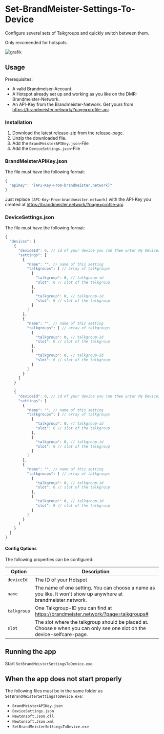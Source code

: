 # Set-BrandMeister-Settings-To-Device
Configure several sets of Talkgroups and quickly switch between them.

Only recomended for hotspots.

![grafik](https://github.com/noerrx/SetBrandMeisterSettingsToDevice/assets/42487986/e5704dcf-681f-41a2-a9b4-cb8374a39a93)

## Usage
Prerequisites:
* A valid Brandmeiser-Account.
* A Hotspot already set up and working as you like on the DMR-Brandmeister-Network.
* An API-Key from the Brandmeister-Network. Get yours from https://brandmeister.network/?page=profile-api.

### Installation

1. Download the latest release-zip from the [release-page](https://github.com/noerrx/SetBrandMeisterSettingsToDevice/releases).
2. Unzip the downloaded file.
3. Add the `BrandMeisterAPIKey.json`-File
3. Add the `DeviceSettings.json`-File

### BrandMeisterAPIKey.json
The file must have the following format:

```js
{
  "apiKey": "[API-Key-From-brandmeister.network]"
}
```
Just replace ```[API-Key-From-brandmeister.network]``` with the API-Key you created at https://brandmeister.network/?page=profile-api.

### DeviceSettings.json
The file must have the following format:

```js
{
  "devices": [
    {
      "deviceId": 0, // id of your device you can thee unter My Devices
      "settings": [
        {
          "name": "", // name of this setting
          "talkgroups": [ // array of talkgroups
            {
              "talkgroup": 0, // talkgroup-id
              "slot": 0 // slot of the talkgroup
            },
            {
              "talkgroup": 0, // talkgroup-id
              "slot": 0 // slot of the talkgroup
            }
          ]
        },
        {
          "name": "", // name of this setting
          "talkgroups": [ // array of talkgroups
            {
              "talkgroup": 0, // talkgroup-id
              "slot": 0 // slot of the talkgroup
            },
            {
              "talkgroup": 0, // talkgroup-id
              "slot": 0 // slot of the talkgroup
            }
          ]
        }
      ]
    }
    ,
    {
      "deviceId": 0, // id of your device you can thee unter My Devices
      "settings": [
        {
          "name": "", // name of this setting
          "talkgroups": [ // array of talkgroups
            {
              "talkgroup": 0, // talkgroup-id
              "slot": 0 // slot of the talkgroup
            },
            {
              "talkgroup": 0, // talkgroup-id
              "slot": 0 // slot of the talkgroup
            }
          ]
        },
        {
          "name": "", // name of this setting
          "talkgroups": [ // array of talkgroups
            {
              "talkgroup": 0, // talkgroup-id
              "slot": 0 // slot of the talkgroup
            },
            {
              "talkgroup": 0, // talkgroup-id
              "slot": 0 // slot of the talkgroup
            }
          ]
        }
      ]
    }
  ]
}
```

#### Config Options

The following properties can be configured:

|Option|Description|
|---|---|
|`deviceId`|The ID of your Hotspot|
|`name`|The name of one setting. You can choose a name as you like. It won't show up anywhere at brandmeister.network. |
|`talkgroup`|One Talkgroup-ID you can find at https://brandmeister.network/?page=talkgroups#|
|`slot`|The slot where the talkgroup should be placed at. Choose `0` when you can only see one slot on the device-selfcare-page. |

## Running the app
Start `SetBrandMeisterSettingsToDevice.exe`.

## When the app does not start properly
The following files must be in the same folder as `SetBrandMeisterSettingsToDevice.exe`:
* `BrandMeisterAPIKey.json`
* `DeviceSettings.json`
* `Newtonsoft.Json.dll`
* `Newtonsoft.Json.xml`
* `SetBrandMeisterSettingsToDevice.exe`



